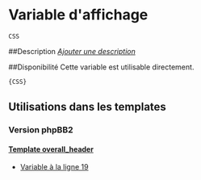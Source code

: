 # Variable d'affichage
```
CSS
```


##Description
[*Ajouter une description*](https://fa-tvars.appspot.com/var/CSS)

##Disponibilité
Cette variable est utilisable directement.

```html
{CSS}
```

## Utilisations dans les templates

### Version phpBB2

#### [Template overall_header](subsilver/overall_header.md#readme)
* [Variable &agrave; la ligne 19](../subsilver/overall_header.tpl#L19)